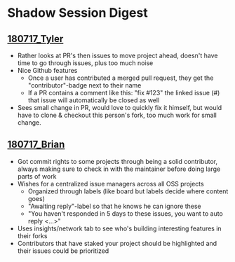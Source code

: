 # Shadow Session Digest

## [180717_Tyler](./180717_Tyler.md)

- Rather looks at PR's then issues to move project ahead, doesn't have time to go through issues, plus too much noise
- Nice Github features
  - Once a user has contributed a merged pull request, they get the "contributor"-badge next to their name
  - If a PR contains a comment like this: "fix #123" the linked issue (#<issue number>) that issue will automatically be closed as well
- Sees small change in PR, would love to quickly fix it himself, but would have to clone & checkout this person's fork, too much work for small change.

## [180717_Brian](./180718_Brian.md)

- Got commit rights to some projects through being a solid contributor, always making sure to check in with the maintainer before doing large parts of work
- Wishes for a centralized issue managers across all OSS projects
  - Organized through labels (like board but labels decide where content goes)
  - "Awaiting reply"-label so that he knows he can ignore these
  - "You haven't responded in 5 days to these issues, you want to auto reply <...>"
- Uses insights/network tab to see who's building interesting features in their forks
- Contributors that have staked your project should be highlighted and their issues could be prioritized
